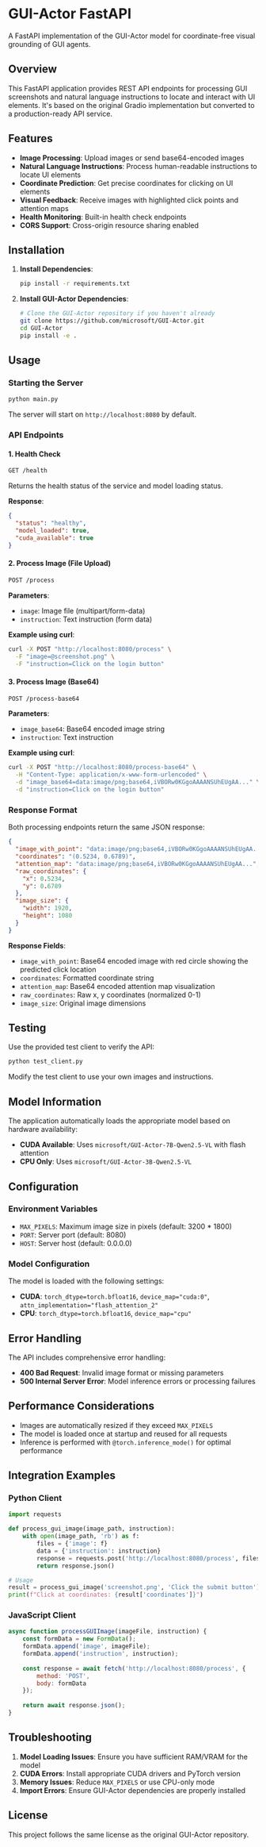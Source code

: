 # GUI-Actor FastAPI

A FastAPI implementation of the GUI-Actor model for coordinate-free visual grounding of GUI agents.

## Overview

This FastAPI application provides REST API endpoints for processing GUI screenshots and natural language instructions to locate and interact with UI elements. It's based on the original Gradio implementation but converted to a production-ready API service.

## Features

- **Image Processing**: Upload images or send base64-encoded images
- **Natural Language Instructions**: Process human-readable instructions to locate UI elements
- **Coordinate Prediction**: Get precise coordinates for clicking on UI elements
- **Visual Feedback**: Receive images with highlighted click points and attention maps
- **Health Monitoring**: Built-in health check endpoints
- **CORS Support**: Cross-origin resource sharing enabled

## Installation

1. **Install Dependencies**:
   ```bash
   pip install -r requirements.txt
   ```

2. **Install GUI-Actor Dependencies**:
   ```bash
   # Clone the GUI-Actor repository if you haven't already
   git clone https://github.com/microsoft/GUI-Actor.git
   cd GUI-Actor
   pip install -e .
   ```

## Usage

### Starting the Server

```bash
python main.py
```

The server will start on `http://localhost:8080` by default.

### API Endpoints

#### 1. Health Check
```bash
GET /health
```

Returns the health status of the service and model loading status.

**Response**:
```json
{
  "status": "healthy",
  "model_loaded": true,
  "cuda_available": true
}
```

#### 2. Process Image (File Upload)
```bash
POST /process
```

**Parameters**:
- `image`: Image file (multipart/form-data)
- `instruction`: Text instruction (form data)

**Example using curl**:
```bash
curl -X POST "http://localhost:8080/process" \
  -F "image=@screenshot.png" \
  -F "instruction=Click on the login button"
```

#### 3. Process Image (Base64)
```bash
POST /process-base64
```

**Parameters**:
- `image_base64`: Base64 encoded image string
- `instruction`: Text instruction

**Example using curl**:
```bash
curl -X POST "http://localhost:8080/process-base64" \
  -H "Content-Type: application/x-www-form-urlencoded" \
  -d "image_base64=data:image/png;base64,iVBORw0KGgoAAAANSUhEUgAA..." \
  -d "instruction=Click on the login button"
```

### Response Format

Both processing endpoints return the same JSON response:

```json
{
  "image_with_point": "data:image/png;base64,iVBORw0KGgoAAAANSUhEUgAA...",
  "coordinates": "(0.5234, 0.6789)",
  "attention_map": "data:image/png;base64,iVBORw0KGgoAAAANSUhEUgAA...",
  "raw_coordinates": {
    "x": 0.5234,
    "y": 0.6789
  },
  "image_size": {
    "width": 1920,
    "height": 1080
  }
}
```

**Response Fields**:
- `image_with_point`: Base64 encoded image with red circle showing the predicted click location
- `coordinates`: Formatted coordinate string
- `attention_map`: Base64 encoded attention map visualization
- `raw_coordinates`: Raw x, y coordinates (normalized 0-1)
- `image_size`: Original image dimensions

## Testing

Use the provided test client to verify the API:

```bash
python test_client.py
```

Modify the test client to use your own images and instructions.

## Model Information

The application automatically loads the appropriate model based on hardware availability:

- **CUDA Available**: Uses `microsoft/GUI-Actor-7B-Qwen2.5-VL` with flash attention
- **CPU Only**: Uses `microsoft/GUI-Actor-3B-Qwen2.5-VL`

## Configuration

### Environment Variables

- `MAX_PIXELS`: Maximum image size in pixels (default: 3200 * 1800)
- `PORT`: Server port (default: 8080)
- `HOST`: Server host (default: 0.0.0.0)

### Model Configuration

The model is loaded with the following settings:
- **CUDA**: `torch_dtype=torch.bfloat16`, `device_map="cuda:0"`, `attn_implementation="flash_attention_2"`
- **CPU**: `torch_dtype=torch.bfloat16`, `device_map="cpu"`

## Error Handling

The API includes comprehensive error handling:

- **400 Bad Request**: Invalid image format or missing parameters
- **500 Internal Server Error**: Model inference errors or processing failures

## Performance Considerations

- Images are automatically resized if they exceed `MAX_PIXELS`
- The model is loaded once at startup and reused for all requests
- Inference is performed with `@torch.inference_mode()` for optimal performance

## Integration Examples

### Python Client
```python
import requests

def process_gui_image(image_path, instruction):
    with open(image_path, 'rb') as f:
        files = {'image': f}
        data = {'instruction': instruction}
        response = requests.post('http://localhost:8080/process', files=files, data=data)
        return response.json()

# Usage
result = process_gui_image('screenshot.png', 'Click the submit button')
print(f"Click at coordinates: {result['coordinates']}")
```

### JavaScript Client
```javascript
async function processGUIImage(imageFile, instruction) {
    const formData = new FormData();
    formData.append('image', imageFile);
    formData.append('instruction', instruction);
    
    const response = await fetch('http://localhost:8080/process', {
        method: 'POST',
        body: formData
    });
    
    return await response.json();
}
```

## Troubleshooting

1. **Model Loading Issues**: Ensure you have sufficient RAM/VRAM for the model
2. **CUDA Errors**: Install appropriate CUDA drivers and PyTorch version
3. **Memory Issues**: Reduce `MAX_PIXELS` or use CPU-only mode
4. **Import Errors**: Ensure GUI-Actor dependencies are properly installed

## License

This project follows the same license as the original GUI-Actor repository. 